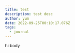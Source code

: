 ```yaml
---
title: test
description: test desc
author: yum
date: 2022-09-25T00:10:17.076Z
tags:
  - journal
---
```

hi body